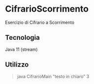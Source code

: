 # CifrarioScorrimento

Esercizio di Cifrario a Scorrimento

## Tecnologia

Java 11 (stream)

## Utilizzo

> java CifrarioMain "testo in chiaro" 3

